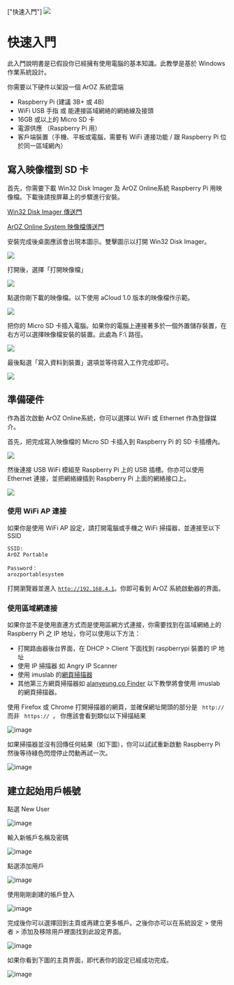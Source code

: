 ["快速入門"]
<img class="ts fluid image" src="img/quickstart.png">
# 快速入門
此入門說明書是已假設你已經擁有使用電腦的基本知識。此教學是基於 Windows 作業系統設計。

你需要以下硬件以架設一個 ArOZ 系統雲端
- Raspberry Pi (建議 3B+ 或 4B)
- WiFi USB 手指 或 能連接區域網絡的網絡線及接頭
- 16GB 或以上的 Micro SD 卡 
- 電源供應 （Raspberry Pi 用）
- 客戶端裝置（手機、平板或電腦，需要有 WiFi 連接功能 / 跟 Raspberry Pi 位於同一區域網內）

## 寫入映像檔到 SD 卡

首先，你需要下載 Win32 Disk Imager 及 ArOZ Online系統 Raspberry Pi 用映像檔。下載後請按屏幕上的步驟進行安裝。

[Win32 Disk Imager 傳送門](https://sourceforge.net/projects/win32diskimager/)

[ArOZ Online System 映像檔傳送門](https://hkwtc.org/aroz_online/dist/)

安裝完成後桌面應該會出現本圖示。雙擊圖示以打開 Win32 Disk Imager。

![](img/1/1.png)

打開後，選擇「打開映像檔」

![](img/1/2.png)

點選你剛下載的映像檔。以下使用 aCloud 1.0 版本的映像檔作示範。

![](img/1/3.png)

把你的 Micro SD 卡插入電腦。如果你的電腦上連接著多於一個外置儲存裝置，在右方可以選擇映像檔安裝的裝置。此處為 F:\ 路徑。

![](img/1/4.png)

最後點選「寫入資料到裝置」選項並等待寫入工作完成即可。

![](img/1/5.png)

## 準備硬件

作為首次啟動 ArOZ Online系統，你可以選擇以 WiFi 或 Ethernet 作為登錄媒介。

首先，把完成寫入映像檔的 Micro SD 卡插入到 Raspberry Pi 的 SD 卡插槽內。

<img class="ts fluid image" src="img/1/6.png">

然後連接 USB WiFi 模組至 Raspberry Pi 上的 USB 插槽。你亦可以使用 Ethernet 連接，並把網絡線插到 Raspberry Pi 上面的網絡接口上。

<img class="ts fluid image" src="img/1/7.png">

### 使用 WiFi AP 連接
如果你是使用 WiFi AP 設定，請打開電腦或手機之 WiFi 掃描器，並連接至以下 SSID

```
SSID: 
ArOZ Portable

Password：
arozportablesystem
```

打開瀏覽器並進入 <code>http://192.168.4.1</code>。你即可看到 ArOZ 系統啟動器的界面。

### 使用區域網連接

如果你並不是使用直連方式而是使用區網方式連接，你需要找到在區域網絡上的 Raspberry Pi 之 IP 地址，你可以使用以下方法：
- 打開路由器後台界面，在 DHCP > Client 下面找到 raspberrypi 裝置的 IP 地址
- 使用 IP 掃描器 如 Angry IP Scanner 
- 使用 imuslab 的[網頁掃描器](http://lanips.imuslab.com/)
- 其他第三方網頁掃描器如 [ alanyeung.co Finder](http://saroz.alanyeung.co/)
以下教學將會使用 imuslab 的網頁掃描器。

使用 Firefox 或 Chrome 打開掃描器的網頁，並確保網址開頭的部分是 <code> http:// </code> 而非 <code> https:// </code>， 
你應該會看到類似以下掃描結果

![image](img/1/8.png)

如果掃描器並沒有回傳任何結果（如下圖），你可以試試重新啟動 Raspberry Pi 然後等待綠色閃燈停止閃動再試一次。

![image](img/1/9.png)

## 建立起始用戶帳號

點選 New User

![image](img/1/10.png)

輸入新帳戶名稱及密碼

![image](img/1/11.png)

點選添加用戶

![image](img/1/12.png)

使用剛剛創建的帳戶登入

![image](img/1/13.png)

完成後你可以選擇回到主頁或再建立更多帳戶。之後你亦可以在系統設定 > 使用者 > 添加及移除用戶裡面找到此設定界面。

![image](img/1/14.png)

如果你看到下圖的主頁界面，即代表你的設定已經成功完成。

![image](img/1/15.png)
